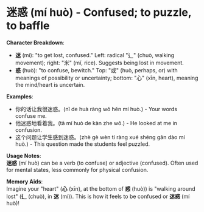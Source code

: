 # **迷惑 (mí huò) - Confused; to puzzle, to baffle**

**Character Breakdown**:  
- **迷** (mí): "to get lost, confused." Left: radical "辶" (chuò, walking movement); right: "米" (mǐ, rice). Suggests being lost in movement.  
- **惑** (huò): "to confuse, bewitch." Top: "或" (huò, perhaps, or) with meanings of possibility or uncertainty; bottom: "心" (xīn, heart), meaning the mind/heart is uncertain.

**Examples**:  
- 你的话让我很迷惑。(nǐ de huà ràng wǒ hěn mí huò.) - Your words confuse me.  
- 他迷惑地看着我。(tā mí huò de kàn zhe wǒ.) - He looked at me in confusion.  
- 这个问题让学生感到迷惑。(zhè gè wèn tí ràng xué shēng gǎn dào mí huò.) - This question made the students feel puzzled.

**Usage Notes**:  
**迷惑** (mí huò) can be a verb (to confuse) or adjective (confused). Often used for mental states, less commonly for physical confusion.

**Memory Aids**:  
Imagine your "heart" (**心** (xīn), at the bottom of **惑** (huò)) is "walking around lost" (**辶** (chuò), in **迷** (mí)). This is how it feels to be confused or **迷惑** (mí huò)!